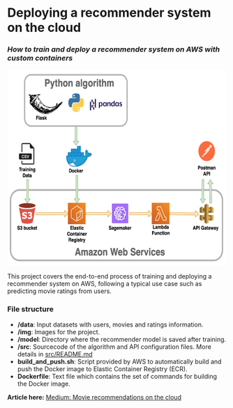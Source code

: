 # Deploying a recommender system on the cloud
### _How to train and deploy a recommender system on AWS with custom containers_

<img src="img/pipeline.png" width="600" height="450">

This project covers the end-to-end process of training and deploying a recommender system on AWS, following a typical use case such as predicting movie ratings from users.

### File structure
- __/data__: Input datasets with users, movies and ratings information.
- __/img__: Images for the project.
- __/model__: Directory where the recommender model is saved after training.
- __/src__: Sourcecode of the algorithm and API configuration files. More details in [src/README.md](src/README.md)
- __build_and_push.sh__: Script provided by AWS to automatically build and push the Docker image to Elastic Container Registry (ECR).
- __Dockerfile__: Text file which contains the set of commands for building the Docker image.


__Article here:__ [Medium: Movie recommendations on the cloud](https://ejmacias.medium.com/movie-recommendations-on-the-cloud-e63eea7973c7)
